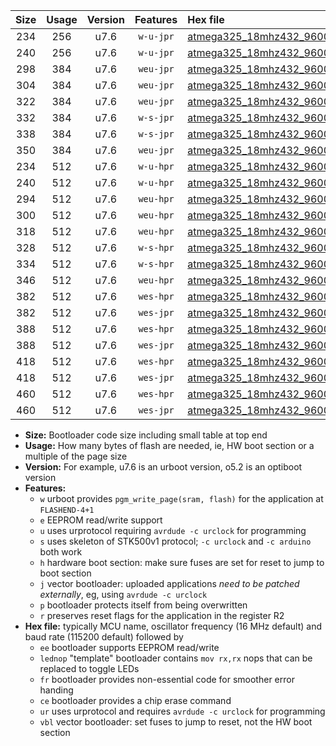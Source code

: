 |Size|Usage|Version|Features|Hex file|
|:-:|:-:|:-:|:-:|:--|
|234|256|u7.6|`w-u-jpr`|[atmega325_18mhz432_9600bps_ur_vbl.hex](https://raw.githubusercontent.com/stefanrueger/urboot/main/bootloaders/atmega325/fcpu_18mhz432/9600_bps/atmega325_18mhz432_9600bps_ur_vbl.hex)|
|240|256|u7.6|`w-u-jpr`|[atmega325_18mhz432_9600bps_lednop_ur_vbl.hex](https://raw.githubusercontent.com/stefanrueger/urboot/main/bootloaders/atmega325/fcpu_18mhz432/9600_bps/atmega325_18mhz432_9600bps_lednop_ur_vbl.hex)|
|298|384|u7.6|`weu-jpr`|[atmega325_18mhz432_9600bps_ee_ur_vbl.hex](https://raw.githubusercontent.com/stefanrueger/urboot/main/bootloaders/atmega325/fcpu_18mhz432/9600_bps/atmega325_18mhz432_9600bps_ee_ur_vbl.hex)|
|304|384|u7.6|`weu-jpr`|[atmega325_18mhz432_9600bps_ee_lednop_ur_vbl.hex](https://raw.githubusercontent.com/stefanrueger/urboot/main/bootloaders/atmega325/fcpu_18mhz432/9600_bps/atmega325_18mhz432_9600bps_ee_lednop_ur_vbl.hex)|
|322|384|u7.6|`weu-jpr`|[atmega325_18mhz432_9600bps_ee_lednop_fr_ur_vbl.hex](https://raw.githubusercontent.com/stefanrueger/urboot/main/bootloaders/atmega325/fcpu_18mhz432/9600_bps/atmega325_18mhz432_9600bps_ee_lednop_fr_ur_vbl.hex)|
|332|384|u7.6|`w-s-jpr`|[atmega325_18mhz432_9600bps_vbl.hex](https://raw.githubusercontent.com/stefanrueger/urboot/main/bootloaders/atmega325/fcpu_18mhz432/9600_bps/atmega325_18mhz432_9600bps_vbl.hex)|
|338|384|u7.6|`w-s-jpr`|[atmega325_18mhz432_9600bps_lednop_vbl.hex](https://raw.githubusercontent.com/stefanrueger/urboot/main/bootloaders/atmega325/fcpu_18mhz432/9600_bps/atmega325_18mhz432_9600bps_lednop_vbl.hex)|
|350|384|u7.6|`weu-jpr`|[atmega325_18mhz432_9600bps_ee_lednop_fr_ce_ur_vbl.hex](https://raw.githubusercontent.com/stefanrueger/urboot/main/bootloaders/atmega325/fcpu_18mhz432/9600_bps/atmega325_18mhz432_9600bps_ee_lednop_fr_ce_ur_vbl.hex)|
|234|512|u7.6|`w-u-hpr`|[atmega325_18mhz432_9600bps_ur.hex](https://raw.githubusercontent.com/stefanrueger/urboot/main/bootloaders/atmega325/fcpu_18mhz432/9600_bps/atmega325_18mhz432_9600bps_ur.hex)|
|240|512|u7.6|`w-u-hpr`|[atmega325_18mhz432_9600bps_lednop_ur.hex](https://raw.githubusercontent.com/stefanrueger/urboot/main/bootloaders/atmega325/fcpu_18mhz432/9600_bps/atmega325_18mhz432_9600bps_lednop_ur.hex)|
|294|512|u7.6|`weu-hpr`|[atmega325_18mhz432_9600bps_ee_ur.hex](https://raw.githubusercontent.com/stefanrueger/urboot/main/bootloaders/atmega325/fcpu_18mhz432/9600_bps/atmega325_18mhz432_9600bps_ee_ur.hex)|
|300|512|u7.6|`weu-hpr`|[atmega325_18mhz432_9600bps_ee_lednop_ur.hex](https://raw.githubusercontent.com/stefanrueger/urboot/main/bootloaders/atmega325/fcpu_18mhz432/9600_bps/atmega325_18mhz432_9600bps_ee_lednop_ur.hex)|
|318|512|u7.6|`weu-hpr`|[atmega325_18mhz432_9600bps_ee_lednop_fr_ur.hex](https://raw.githubusercontent.com/stefanrueger/urboot/main/bootloaders/atmega325/fcpu_18mhz432/9600_bps/atmega325_18mhz432_9600bps_ee_lednop_fr_ur.hex)|
|328|512|u7.6|`w-s-hpr`|[atmega325_18mhz432_9600bps.hex](https://raw.githubusercontent.com/stefanrueger/urboot/main/bootloaders/atmega325/fcpu_18mhz432/9600_bps/atmega325_18mhz432_9600bps.hex)|
|334|512|u7.6|`w-s-hpr`|[atmega325_18mhz432_9600bps_lednop.hex](https://raw.githubusercontent.com/stefanrueger/urboot/main/bootloaders/atmega325/fcpu_18mhz432/9600_bps/atmega325_18mhz432_9600bps_lednop.hex)|
|346|512|u7.6|`weu-hpr`|[atmega325_18mhz432_9600bps_ee_lednop_fr_ce_ur.hex](https://raw.githubusercontent.com/stefanrueger/urboot/main/bootloaders/atmega325/fcpu_18mhz432/9600_bps/atmega325_18mhz432_9600bps_ee_lednop_fr_ce_ur.hex)|
|382|512|u7.6|`wes-hpr`|[atmega325_18mhz432_9600bps_ee.hex](https://raw.githubusercontent.com/stefanrueger/urboot/main/bootloaders/atmega325/fcpu_18mhz432/9600_bps/atmega325_18mhz432_9600bps_ee.hex)|
|382|512|u7.6|`wes-jpr`|[atmega325_18mhz432_9600bps_ee_vbl.hex](https://raw.githubusercontent.com/stefanrueger/urboot/main/bootloaders/atmega325/fcpu_18mhz432/9600_bps/atmega325_18mhz432_9600bps_ee_vbl.hex)|
|388|512|u7.6|`wes-hpr`|[atmega325_18mhz432_9600bps_ee_lednop.hex](https://raw.githubusercontent.com/stefanrueger/urboot/main/bootloaders/atmega325/fcpu_18mhz432/9600_bps/atmega325_18mhz432_9600bps_ee_lednop.hex)|
|388|512|u7.6|`wes-jpr`|[atmega325_18mhz432_9600bps_ee_lednop_vbl.hex](https://raw.githubusercontent.com/stefanrueger/urboot/main/bootloaders/atmega325/fcpu_18mhz432/9600_bps/atmega325_18mhz432_9600bps_ee_lednop_vbl.hex)|
|418|512|u7.6|`wes-hpr`|[atmega325_18mhz432_9600bps_ee_lednop_fr.hex](https://raw.githubusercontent.com/stefanrueger/urboot/main/bootloaders/atmega325/fcpu_18mhz432/9600_bps/atmega325_18mhz432_9600bps_ee_lednop_fr.hex)|
|418|512|u7.6|`wes-jpr`|[atmega325_18mhz432_9600bps_ee_lednop_fr_vbl.hex](https://raw.githubusercontent.com/stefanrueger/urboot/main/bootloaders/atmega325/fcpu_18mhz432/9600_bps/atmega325_18mhz432_9600bps_ee_lednop_fr_vbl.hex)|
|460|512|u7.6|`wes-hpr`|[atmega325_18mhz432_9600bps_ee_lednop_fr_ce.hex](https://raw.githubusercontent.com/stefanrueger/urboot/main/bootloaders/atmega325/fcpu_18mhz432/9600_bps/atmega325_18mhz432_9600bps_ee_lednop_fr_ce.hex)|
|460|512|u7.6|`wes-jpr`|[atmega325_18mhz432_9600bps_ee_lednop_fr_ce_vbl.hex](https://raw.githubusercontent.com/stefanrueger/urboot/main/bootloaders/atmega325/fcpu_18mhz432/9600_bps/atmega325_18mhz432_9600bps_ee_lednop_fr_ce_vbl.hex)|

- **Size:** Bootloader code size including small table at top end
- **Usage:** How many bytes of flash are needed, ie, HW boot section or a multiple of the page size
- **Version:** For example, u7.6 is an urboot version, o5.2 is an optiboot version
- **Features:**
  + `w` urboot provides `pgm_write_page(sram, flash)` for the application at `FLASHEND-4+1`
  + `e` EEPROM read/write support
  + `u` uses urprotocol requiring `avrdude -c urclock` for programming
  + `s` uses skeleton of STK500v1 protocol; `-c urclock` and `-c arduino` both work
  + `h` hardware boot section: make sure fuses are set for reset to jump to boot section
  + `j` vector bootloader: uploaded applications *need to be patched externally*, eg, using `avrdude -c urclock`
  + `p` bootloader protects itself from being overwritten
  + `r` preserves reset flags for the application in the register R2
- **Hex file:** typically MCU name, oscillator frequency (16 MHz default) and baud rate (115200 default) followed by
  + `ee` bootloader supports EEPROM read/write
  + `lednop` "template" bootloader contains `mov rx,rx` nops that can be replaced to toggle LEDs
  + `fr` bootloader provides non-essential code for smoother error handing
  + `ce` bootloader provides a chip erase command
  + `ur` uses urprotocol and requires `avrdude -c urclock` for programming
  + `vbl` vector bootloader: set fuses to jump to reset, not the HW boot section
